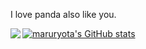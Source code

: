 I love panda also like you.

<a href="https://github.com/anuraghazra/github-readme-stats">
  <img align="left" src="https://github-readme-stats.vercel.app/api?username=maruryota&count_private=true&theme=dracula" />
</a>

[![maruryota's GitHub stats](https://github-readme-stats.vercel.app/api?username=maruryota&count_private=true&theme=dracula)](https://github.com/anuraghazra/github-readme-stats)

